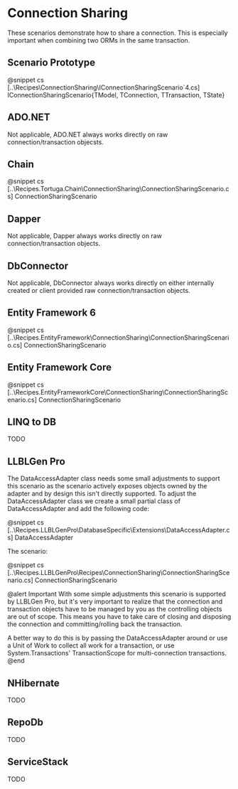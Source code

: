 ﻿# Connection Sharing

These scenarios demonstrate how to share a connection. This is especially important when combining two ORMs in the same transaction.

## Scenario Prototype

@snippet cs [..\Recipes\ConnectionSharing\IConnectionSharingScenario`4.cs] IConnectionSharingScenario{TModel, TConnection, TTransaction, TState}

## ADO.NET

Not applicable, ADO.NET always works directly on raw connection/transaction objecsts.

## Chain

@snippet cs [..\Recipes.Tortuga.Chain\ConnectionSharing\ConnectionSharingScenario.cs] ConnectionSharingScenario

## Dapper

Not applicable, Dapper always works directly on raw connection/transaction objects.

## DbConnector

Not applicable, DbConnector always works directly on either internally created or client provided raw connection/transaction objects.

## Entity Framework 6

@snippet cs [..\Recipes.EntityFramework\ConnectionSharing\ConnectionSharingScenario.cs] ConnectionSharingScenario

## Entity Framework Core

@snippet cs [..\Recipes.EntityFrameworkCore\ConnectionSharing\ConnectionSharingScenario.cs] ConnectionSharingScenario

## LINQ to DB

TODO

## LLBLGen Pro 

The DataAccessAdapter class needs some small adjustments to support this scenario as the scenario actively exposes
objects owned by the adapter and by design this isn't directly supported. To adjust the DataAccessAdapter class we 
create a small partial class of DataAccessAdapter and add the following code:

@snippet cs [..\Recipes.LLBLGenPro\DatabaseSpecific\Extensions\DataAccessAdapter.cs] DataAccessAdapter

The scenario: 

@snippet cs [..\Recipes.LLBLGenPro\Recipes\ConnectionSharing\ConnectionSharingScenario.cs] ConnectionSharingScenario

@alert Important
With some simple adjustments this scenario is supported by LLBLGen Pro, but it's very important to realize that the 
connection and transaction objects have to be managed by you as the controlling objects are out of scope. This means you
have to take care of closing and disposing the connection and committing/rolling back the transaction. 

A better way to do this is by passing the DataAccessAdapter around or use a Unit of Work to collect all work for a transaction, 
or use System.Transactions' TransactionScope for multi-connection transactions. 
@end

## NHibernate

TODO

## RepoDb

TODO

## ServiceStack

TODO
